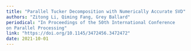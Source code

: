 ```yaml
---
title: "Parallel Tucker Decomposition with Numerically Accurate SVD"
authors: "Zitong Li, Qiming Fang, Grey Ballard"
periodical: "In Proceedings of the 50th International Conference
on Parallel Processing"
link: "https://doi.org/10.1145/3472456.3472472"
date: 2021-10-01
---
```

